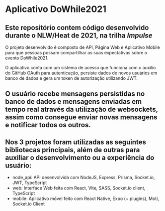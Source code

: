 # Aplicativo DoWhile2021

## Este repositório contem código desenvolvido durante o NLW/Heat de 2021, na trilha _Impulse_
O projeto desenvolvido é composto de API, Página Web e Aplicativo Mobile para que pessoas possam compartilhar as suas expectativas sobre o evento DoWhile2021.

O aplicativo conta com um sistema de acesso que funciona com o auxílio do GitHub OAuth para autenticação, persiste dados de novos usuários em banco de dados e gera um token de autorização utilizando JWT.

O usuário recebe mensagens persistidas no banco de dados e mensagens enviadas em tempo real através da utilização de websockets, assim como consegue enviar novas mensagens e notificar todos os outros.
----

## Nos 3 projetos foram utilizadas as seguintes bibliotecas principais, além de outras para auxiliar o desenvolvimento ou a experiência do usuário:
- node_api: API desenvolvida com NodeJS, Express, Prisma, Socket.io, JWT, TypeScript
- web: Interface Web feita com React, Vite, SASS, Socket.io client, TypeScript
- mobile: Aplicativo móvel feito com React Native, Expo (+ plugins), Moti, Socket.io Client
